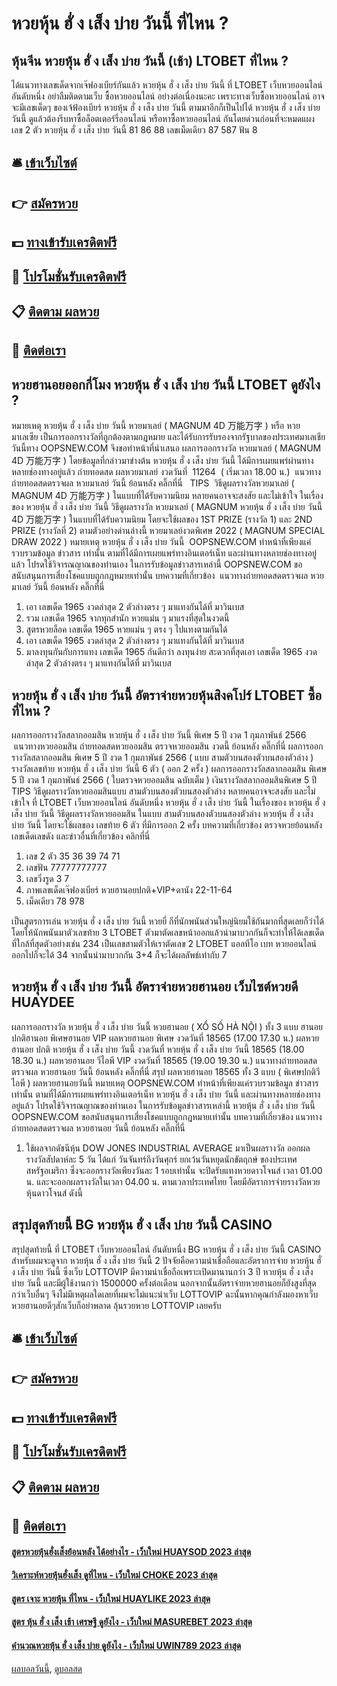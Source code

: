 # หวยหุ้น ฮั่ ง เส็ง บ่าย วันนี้ ที่ไหน ?
## หุ้นจีน หวยหุ้น ฮั่ ง เส็ง บ่าย วันนี้ (เช้า) LTOBET ที่ไหน ?
ได้แนวทางเลขเด็ดจากเจ๊ฟองเบียร์กันแล้ว หวยหุ้น ฮั่ ง เส็ง บ่าย วันนี้ ที่ LTOBET เว็บหวยออนไลน์ อันดับหนึ่ง อย่าลืมติดตามเว็บ ซื้อหวยออนไลน์ อย่างต่อเนื่องนะคะ เพราะทางเว็บซื้อหวยออนไลน์ อาจจะมีเลขเด็ดๆ ของเจ้ฟ้องเบียร์ หวยหุ้น ฮั่ ง เส็ง บ่าย วันนี้ ตามมาอีกก็เป็นไปได้ หวยหุ้น ฮั่ ง เส็ง บ่าย วันนี้ ดูแล้วต้องรีบหาซื้อล็อตเตอร์รี่ออนไลน์ หรือหาซื้อหวยออนไลน์ กันโดยด่วนก่อนที่จะหมดแผง
เลข 2 ตัว หวยหุ้น ฮั่ ง เส็ง บ่าย วันนี้ 81 86 88
เลขเม็ดเดียว 87 587
ฟัน 8

## 🛎 [เข้าเว็บไซต์](https://bit.ly/3BG5bNw)
## 👉 [สมัครหวย](https://bit.ly/3BG5bNw)
## 💵 [ทางเข้ารับเครดิตฟรี](https://bit.ly/3C3mvgS)
## 👑 [โปรโมชั่นรับเครดิตฟรี](https://bit.ly/3C3mvgS)
## 📋 [ติดตาม ผลหวย](https://bit.ly/3C3mvgS)
## 📱 [ติดต่อเรา](https://bit.ly/3C3mvgS)

## หวยฮานอยออกกี่โมง หวยหุ้น ฮั่ ง เส็ง บ่าย วันนี้ LTOBET ดูยังไง ?
หมายเหตุ หวยหุ้น ฮั่ ง เส็ง บ่าย วันนี้ หวยมาเลย์ ( MAGNUM 4D 万能万字 ) หรือ หวยมาเลเซีย เป็นการออกรางวัลที่ถูกต้องตามกฎหมาย และได้รับการรับรองจากรัฐบาลของประเทศมาเลเชีย
วันนี้ทาง OOPSNEW.COM จึงขอทำหน้าที่นำเสนอ ผลการออกรางวัล หวยมาเลย์ ( MAGNUM 4D 万能万字 ) โดยข้อมูลที่กล่าวมาข่างต้น หวยหุ้น ฮั่ ง เส็ง บ่าย วันนี้ ได้มีการเผยแพร่ผ่านทางหลายช่องทางอยู่แล้ว
ถ่ายทอดสด ผลหวยมาเลย์ งวดวันที่  11264  ( เริ่มเวลา 18.00 น.)
 แนวทางถ่ายทอดสดตรวจผล หวยมาเลย์ วันนี้ ย้อนหลัง คลิ๊กที่นี่  
TIPS  วิธีดูผลรางวัลหวยมาเลย์ ( MAGNUM 4D 万能万字 ) ในแบบที่ได้รับความนิยม
หลายคนอาจจะสงสัย และไม่เข้าใจ ในเรื่องของ หวยหุ้น ฮั่ ง เส็ง บ่าย วันนี้ วิธีดูผลรางวัล หวยมาเลย์ ( MAGNUM หวยหุ้น ฮั่ ง เส็ง บ่าย วันนี้ 4D 万能万字 ) ในแบบที่ได้รับความนิยม โดยจะใช้ผลของ 1ST PRIZE (รางวัล 1) และ 2ND PRIZE (รางวัลที่ 2) ตามตัวอย่างด่านล่างนี้
หวยมาเลย์งวดพิเศษ 2022 ( MAGNUM SPECIAL DRAW 2022 )
หมายเหตุ หวยหุ้น ฮั่ ง เส็ง บ่าย วันนี้  OOPSNEW.COM ทำหน้าที่เพียงแค่รวบรวมข้อมูล ข่าวสาร เท่านั้น ตามที่ได้มีการเผยแพร่ทางอินเตอร์เน็ท และผ่านทางหลายช่องทางอยู่แล้ว โปรดใช้วิจารณญาณของท่านเอง ในการรับข้อมูลข่าวสารเหล่านี้ OOPSNEW.COM ขอสนับสนุนการเสี่ยงโชคแบบถูกกฎหมายเท่านั้น
บทความที่เกี่ยวข้อง
 แนวทางถ่ายทอดสดตรวจผล หวยมาเลย์ วันนี้ ย้อนหลัง คลิ๊กที่นี่  
1. เอา เลขเด็ด 1965 งวดล่าสุด 2 ตัวล่างตรง ๆ มาแทงกันได้ที่ มาวินเบส
2. รวม เลขเด็ด 1965 จากทุกสำนัก หวยแม่น ๆ มาแรงที่สุดในงวดนี้
3. สูตรหวยล็อค เลขเด็ด 1965 หวยแม่น ๆ ตรง ๆ ไปแทงตามกันได้
4. เอา เลขเด็ด 1965 งวดล่าสุด 2 ตัวล่างตรง ๆ มาแทงกันได้ที่ มาวินเบส
5. มาลงทุนกันกับการแทง เลขเด็ด 1965 กันดีกว่า ลงทุนง่าย สะดวกที่สุดเอา เลขเด็ด 1965 งวดล่าสุด 2 ตัวล่างตรง ๆ มาแทงกันได้ที่ มาวินเบส

## หวยหุ้น ฮั่ ง เส็ง บ่าย วันนี้ อัตราจ่ายหวยหุ้นสิงคโปร์ LTOBET ซื้อที่ไหน ?
ผลการออกรางวัลสลากออมสิน หวยหุ้น ฮั่ ง เส็ง บ่าย วันนี้ พิเศษ 5 ปี งวด 1 กุมภาพันธ์ 2566
 แนวทางหวยออมสิน ถ่ายทอดสดหวยออมสิน ตรวจหวยออมสิน งวดนี้ ย้อนหลัง คลิ๊กที่นี่ 
ผลการออกรางวัลสลากออมสิน พิเศษ 5 ปี งวด 1 กุมภาพันธ์ 2566 ( แบบ สามตัวบนสองตัวบนสองตัวล่าง )
รางวัลเลขท้าย หวยหุ้น ฮั่ ง เส็ง บ่าย วันนี้ 6 ตัว ( ออก 2 ครั้ง )
ผลการออกรางวัลสลากออมสิน พิเศษ 5 ปี งวด 1 กุมภาพันธ์ 2566 ( ใบตรวจหวยออมสิน ฉบับเต็ม )
เงินรางวัลสลากออมสินพิเศษ 5 ปี
TIPS วิธีดูผลรางวัลหวยออมสินแบบ สามตัวบนสองตัวบนสองตัวล่าง
หลายคนอาจจะสงสัย และไม่เข้าใจ ที่ LTOBET เว็บหวยออนไลน์ อันดับหนึ่ง หวยหุ้น ฮั่ ง เส็ง บ่าย วันนี้ ในเรื่องของ หวยหุ้น ฮั่ ง เส็ง บ่าย วันนี้ วิธีดูผลรางวัลหวยออมสิน ในแบบ สามตัวบนสองตัวบนสองตัวล่าง หวยหุ้น ฮั่ ง เส็ง บ่าย วันนี้ โดยจะใช้ผลของ เลขท้าย 6 ตัว ที่มีการออก 2 ครั้ง
บทความที่เกี่ยวข้อง
ตรวจหวยย้อนหลัง เลขเด็ดเลขดัง และข่าวอื่นที่เกี่ยวข้อง คลิกที่นี่
1. เลข 2 ตัว 35 36 39 74 71
2. เลขฟัน 77777777777
3. เลขวิ่งรูด 3 7
4. ภาพเลขเด็ดเจ๊ฟองเบียร์ หวยฮานอยปกติ+VIP+ดานัง 22-11-64
5. เม็ดเดียว 78 978

เป็นสูตรการเล่น หวยหุ้น ฮั่ ง เส็ง บ่าย วันนี้ หวยยี่ กีที่นักพนันส่วนใหญ่นิยมใช้กันมากที่สุดเลยก็ว่าได้โดยให้นักพนันมาตัวเลขท้าย 3 LTOBET ตัวมาตัดเลขหน้าออกแล้วนำมาบวกกันก็จะทำให้ได้เลขเด็ดที่ใกล้ที่สุดตัวอย่างเช่น 234 เป็นเลขสามตัวให้เราตัดเลข 2 LTOBET แอลทีโอ เบท หวยออนไลน์ ออกไปก็จะได้ 34 จากนั้นนำมาบวกกัน 3+4 ก็จะได้ผลลัพธ์เท่ากับ 7

## หวยหุ้น ฮั่ ง เส็ง บ่าย วันนี้ อัตราจ่ายหวยฮานอย เว็บไซต์หวยดี HUAYDEE
ผลการออกรางวัล หวยหุ้น ฮั่ ง เส็ง บ่าย วันนี้ หวยฮานอย ( XỔ SỐ HÀ NỘI ) ทั้ง 3 แบบ ฮานอย ปกติฮานอย พิเศษฮานอย VIP
ผลหวยฮานอย พิเศษ งวดวันที่ 18565 (17.00 17.30 น.)
ผลหวยฮานอย ปกติ หวยหุ้น ฮั่ ง เส็ง บ่าย วันนี้ งวดวันที่ หวยหุ้น ฮั่ ง เส็ง บ่าย วันนี้ 18565 (18.00 18.30 น.)
ผลหวยฮานอย วีไอพี VIP งวดวันที่ 18565 (19.00 19.30 น.)
 แนวทางถ่ายทอดสดตรวจผล หวยฮานอย วันนี้ ย้อนหลัง คลิ๊กที่นี่ 
สรุป ผลหวยฮานอย 18565 ทั้ง 3 แบบ ( พิเศษปกติวีไอพี ) ผลหวยฮานอยวันนี้
หมายเหตุ OOPSNEW.COM ทำหน้าที่เพียงแค่รวบรวมข้อมูล ข่าวสาร เท่านั้น ตามที่ได้มีการเผยแพร่ทางอินเตอร์เน็ท หวยหุ้น ฮั่ ง เส็ง บ่าย วันนี้ และผ่านทางหลายช่องทางอยู่แล้ว โปรดใช้วิจารณญาณของท่านเอง ในการรับข้อมูลข่าวสารเหล่านี้ หวยหุ้น ฮั่ ง เส็ง บ่าย วันนี้ OOPSNEW.COM ขอสนับสนุนการเสี่ยงโชคแบบถูกกฎหมายเท่านั้น
บทความที่เกี่ยวข้อง
แนวทางถ่ายทอดสดตรวจผล หวยฮานอย วันนี้ ย้อนหลัง คลิ๊กที่นี่
1. ใช้ผลจากดัชนีหุ้น DOW JONES INDUSTRIAL AVERAGE มาเป็นผลรางวัล ออกผลรางวัลสัปดาห์ละ 5 วัน ได้แก่ วันจันทร์ถึงวันศุกร์ ยกเว้นวันหยุดนักขัตฤกษ์ ของประเทศสหรัฐอเมริกา ซึ่งจะออกรางวัลเพียงวันละ 1 รอบเท่านั้น จะปิดรับแทงหวยดาวโจนส์ เวลา 01.00 น. และจะออกผลรางวัลในเวลา 04.00 น. ตามเวลาประเทศไทย โดยมีอัตราการจ่ายรางวัลหวยหุ้นดาวโจนส์ ดังนี้

## สรุปสุดท้ายนี้ BG หวยหุ้น ฮั่ ง เส็ง บ่าย วันนี้ CASINO
สรุปสุดท้ายนี้ ที่ LTOBET เว็บหวยออนไลน์ อันดับหนึ่ง BG หวยหุ้น ฮั่ ง เส็ง บ่าย วันนี้ CASINO สำหรับผมจะดูจาก หวยหุ้น ฮั่ ง เส็ง บ่าย วันนี้ 2 ปัจจัยคือความน่าเชื่อถือและอัตราการจ่าย หวยหุ้น ฮั่ ง เส็ง บ่าย วันนี้ ซึ่งเว็บ LOTTOVIP มีความน่าเชื่อถือเพราะเปิดมานานกว่า 3 ปี หวยหุ้น ฮั่ ง เส็ง บ่าย วันนี้ และมีผู้ใช้งานกว่า 1500000 ครั้งต่อเดือน นอกจากนั้นอัตราจ่ายหวยฮานอยก็ยังสูงที่สุดกว่าเว็บอื่นๆ จึงไม่มีเหตุผลใดเลยที่ผมจะไม่แนะนำเว็บ LOTTOVIP ฉะนั้นหากคุณกำลังมองหาเว็บหวยฮานอยดีๆสักเว็บก็อย่าพลาด ลุ้นรวยหวย LOTTOVIP เลยครับ

## 🛎 [เข้าเว็บไซต์](https://bit.ly/3BG5bNw)
## 👉 [สมัครหวย](https://bit.ly/3BG5bNw)
## 💵 [ทางเข้ารับเครดิตฟรี](https://bit.ly/3C3mvgS)
## 👑 [โปรโมชั่นรับเครดิตฟรี](https://bit.ly/3C3mvgS)
## 📋 [ติดตาม ผลหวย](https://bit.ly/3C3mvgS)
## 📱 [ติดต่อเรา](https://bit.ly/3C3mvgS)

#### [สูตรหวยหุ้นฮั่งเส็งย้อนหลัง ได้อย่างไร - เว็บใหม่ HUAYSOD 2023 ล่าสุด](https://atom.io/themes/สูตรหวยหุ้นฮั่งเส็งย้อนหลัง%20ได้อย่างไร%20-%20เว็บใหม่%20huaysod%202023%20ล่าสุด)
#### [วิเคราะห์หวยหุ้นฮั่งเส็ง ดูที่ไหน - เว็บใหม่ CHOKE 2023 ล่าสุด](https://atom.io/themes/วิเคราะห์หวยหุ้นฮั่งเส็ง%20ดูที่ไหน%20-%20เว็บใหม่%20choke%202023%20ล่าสุด)
#### [สูตร เจาะ หวยหุ้น ที่ไหน - เว็บใหม่ HUAYLIKE 2023 ล่าสุด](https://atom.io/themes/สูตร%20เจาะ%20หวยหุ้น%20ที่ไหน%20-%20เว็บใหม่%20huaylike%202023%20ล่าสุด)
#### [สูตร หุ้น ฮั่ ง เส็ง เช้า เศรษฐี ดูยังไง - เว็บใหม่ MASUREBET 2023 ล่าสุด](https://atom.io/themes/สูตร%20หุ้น%20ฮั่%20ง%20เส็ง%20เช้า%20เศรษฐี%20ดูยังไง%20-%20เว็บใหม่%20masurebet%202023%20ล่าสุด)
#### [คำนวณหวยหุ้น ฮั่ ง เส็ง บ่าย ดูยังไง - เว็บใหม่ UWIN789 2023 ล่าสุด](https://atom.io/themes/คำนวณหวยหุ้น%20ฮั่%20ง%20เส็ง%20บ่าย%20ดูยังไง%20-%20เว็บใหม่%20uwin789%202023%20ล่าสุด)

[ผลบอลวันนี้](https://siamsport.tv "ผลบอลวันนี้"), [ดูบอลสด](https://siamsport.tv/ดูบอลสด "ดูบอลสด")